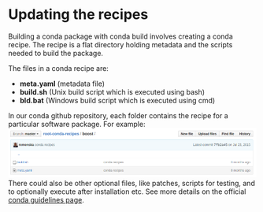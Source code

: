 # Updating the recipes
Building a conda package with conda build involves creating a conda recipe. The recipe is a flat directory holding metadata and the scripts needed to build the package.

The files in a conda recipe are:
* **meta.yaml** (metadata file)
* **build.sh** (Unix build script which is executed using bash)
* **bld.bat** (Windows build script which is executed using cmd)

In our conda github repository, each folder contains the recipe for a particular software package. For example:
![test 1 2 3 ](gitbook1.png)
There could also be other optional files, like patches, scripts for testing, and to optionally execute after installation etc. See more details on the official [conda guidelines page](http://conda.pydata.org/).

